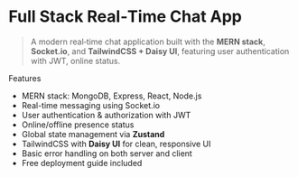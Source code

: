 # Full Stack Real‑Time Chat App

> A modern real‑time chat application built with the **MERN stack**, **Socket.io**, and **TailwindCSS + Daisy UI**, featuring user authentication with JWT, online status.



 Features

- MERN stack: MongoDB, Express, React, Node.js
- Real-time messaging using Socket.io  
- User authentication & authorization with JWT  
- Online/offline presence status  
- Global state management via **Zustand**  
- TailwindCSS with **Daisy UI** for clean, responsive UI  
- Basic error handling on both server and client  
- Free deployment guide included  



 
